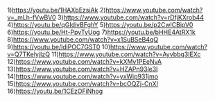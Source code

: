 1)https://youtu.be/1HAXbEzsiAk
2)https://www.youtube.com/watch?v=_mLh-fVwBV0
3)https://www.youtube.com/watch?v=rDfjKXrob44
4)https://youtu.be/qGIdivBFghY
5)https://youtu.be/p2CwlCBipV0
6)https://youtu.be/Ht-PpvTyUog
7)https://youtu.be/bHHE4AtRX1k
8)https://www.youtube.com/watch?v=x1SuBSeB4qQ
9)https://youtu.be/ldiPOC7GST0
10)https://www.youtube.com/watch?v=Q7TKelyjIzQ
11)https://www.youtube.com/watch?v=Ayvbbq3IEXc
12)https://www.youtube.com/watch?v=kXMv1PEeNvA
13)https://www.youtube.com/watch?v=HZAPn93le3I
14)https://www.youtube.com/watch?v=yxWip931jmo
15)https://www.youtube.com/watch?v=bcOQZj-CnXI
16)https://youtu.be/1CEzOFiNhog
